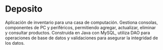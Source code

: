 # Deposito
Aplicación de inventario para una casa de computación. Gestiona consolas, componentes de PC y periféricos, permitiendo agregar, actualizar, eliminar y consultar productos. Construida en Java con MySQL, utiliza DAO para operaciones de base de datos y validaciones para asegurar la integridad de los datos.
